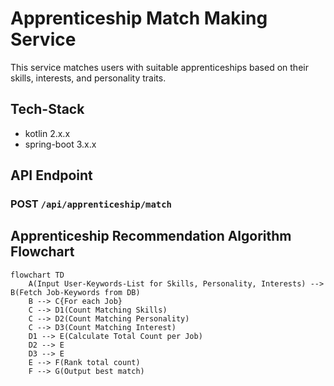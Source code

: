 # Apprenticeship Match Making Service

This service matches users with suitable apprenticeships based on their skills, interests, and personality traits.

## Tech-Stack

- kotlin 2.x.x
- spring-boot 3.x.x

## API Endpoint

### POST `/api/apprenticeship/match`

## Apprenticeship Recommendation Algorithm Flowchart

```mermaid
flowchart TD
    A(Input User-Keywords-List for Skills, Personality, Interests) --> B(Fetch Job-Keywords from DB)
    B --> C{For each Job}
    C --> D1(Count Matching Skills)
    C --> D2(Count Matching Personality)
    C --> D3(Count Matching Interest)
    D1 --> E(Calculate Total Count per Job)
    D2 --> E
    D3 --> E
    E --> F(Rank total count)
    F --> G(Output best match)

```